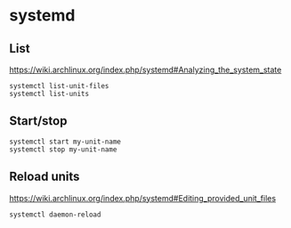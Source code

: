 systemd
=======

List
----

<https://wiki.archlinux.org/index.php/systemd#Analyzing_the_system_state>

    systemctl list-unit-files
    systemctl list-units

Start/stop
----------

    systemctl start my-unit-name
    systemctl stop my-unit-name

Reload units
------------

<https://wiki.archlinux.org/index.php/systemd#Editing_provided_unit_files>

    systemctl daemon-reload
